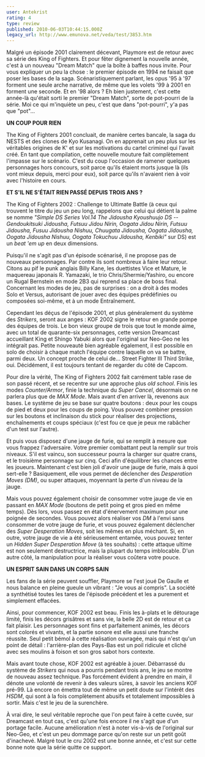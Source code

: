 ```yaml
---
user: Antekrist
rating: 4
type: review
published: 2010-06-03T10:44:15.000Z
legacy_url: http://www.emunova.net/veda/test/3853.htm
---
```

Malgré un épisode 2001 clairement décevant, Playmore est de retour avec sa série des King of Fighters. Et pour fêter dignement la nouvelle année, c'est à un nouveau "Dream Match" que la boîte à baffes nous invite. Pour vous expliquer un peu la chose : le premier épisode en 1994 ne faisait que poser les bases de la saga. Scénaristiquement parlant, les opus '95 à '97 forment une seule arche narrative, de même que les volets '99 à 2001 en forment une seconde. Et en '98 alors ? Eh bien justement, c'est cette année-là qu'était sorti le premier "Dream Match", sorte de pot-pourri de la série. Moi ce qui m'inquiète un peu, c'est que dans "pot-pourri", y'a pas que "pot"...  

  

**UN COUP POUR RIEN**  

The King of Fighters 2001 concluait, de manière certes bancale, la saga du NESTS et des clones de Kyo Kusanagi. On en apprenait un peu plus sur les véritables origines de K' et sur les motivations du cartel criminel qui l'avait créé. En tant que compilation, cette nouvelle mouture fait complètement l'impasse sur le scénario. C'est du coup l'occasion de ramener quelques personnages hors concours, soit parce qu'ils étaient morts jusque là (ils vont mieux depuis, merci pour eux), soit parce qu'ils n'avaient rien à voir avec l'histoire en cours.  

  

**ET S'IL NE S'ÉTAIT RIEN PASSÉ DEPUIS TROIS ANS ?**  

The King of Fighters 2002 : Challenge to Ultimate Battle (à ceux qui trouvent le titre du jeu un peu long, rappelons que celui qui détient la palme se nomme _"Simple DS Series Vol.14 The Jidousha Kyoushuujo DS -- Gendoukitsuki Jidousha, Futsuu Jidou Nirin, Oogata Jidou Nirin, Futsuu Jidousha, Fusuu Jidousha Nishuu, Chuugata Jidousha, Oogata Jidousha, Oogata Jidousha Nishuu, Oogata Tokuchuu Jidousha, Kenbiki"_ sur DS) est un _beat 'em up_ en deux dimensions.  

Puisqu'il ne s'agit pas d'un épisode scénarisé, il ne propose pas de nouveaux personnages. Par contre ils sont nombreux à faire leur retour. Citons au pif le punk anglais Billy Kane, les duettistes Vice et Mature, le maquereau japonais R. Yamazaki, le trio Chris/Shermie/Yashiro, ou encore un Rugal Bernstein en mode 2B3 qui reprend sa place de boss final. Concernant les modes de jeu, pas de surprises : on a droit à des modes Solo et Versus, autorisant de jouer avec des équipes prédéfinies ou composées soi-même, et à un mode Entraînement.  

Cependant les déçus de l'épisode 2001, et plus généralement du système des _Strikers_, seront aux anges : KOF 2002 signe le retour en grande pompe des équipes de trois. Le bon vieux groupe de trois que tout le monde aime, avec un total de quarante-six personnages, cette version Dreamcast accueillant King et Shingo Yabuki alors que l'original sur Neo-Geo ne les intégrait pas. Petite nouveauté bien agréable également, il est possible en solo de choisir à chaque match l'équipe contre laquelle on va se battre, parmi deux. Un concept proche de celui de... Street Fighter III Third Strike, oui. Décidément, il est toujours tentant de regarder du côté de Capcom.  

Pour dire la vérité, The King of Fighters 2002 fait carrément table rase de son passé récent, et se recentre sur une approche plus _old school_. Finis les modes _Counter/Armor_, finie la technique du _Super Cancel_, désormais on ne parlera plus que de _MAX Mode_. Mais avant d'en arriver là, revenons aux bases. Le système de jeu se base sur quatre boutons : deux pour les coups de pied et deux pour les coups de poing. Vous pouvez combiner pression sur les boutons et inclinaison du stick pour réaliser des projections, enchaînements et coups spéciaux (c'est fou ce que je peux me rabâcher d'un test sur l'autre).  

Et puis vous disposez d'une jauge de furie, qui se remplit à mesure que vous frappez l'adversaire. Votre premier combattant peut la remplir sur trois niveaux. S'il est vaincu, son successeur pourra la charger sur quatre crans, et le troisième personnage sur cinq. Ceci afin d'équilibrer les chances entre les joueurs. Maintenant c'est bien joli d'avoir une jauge de furie, mais à quoi sert-elle ? Basiquement, elle vous permet de déclencher des _Desperation Moves (DM)_, ou super attaques, moyennant la perte d'un niveau de la jauge.  

Mais vous pouvez également choisir de consommer votre jauge de vie en passant en _MAX Mode_ (boutons de petit poing et gros pied en même temps). Dès lors, vous passez en état d'énervement maximum pour une poignée de secondes. Vous pouvez alors réaliser vos _DM_ à l'envi sans consommer de votre jauge de furie, et vous pouvez également déclencher des _Super Desperation Moves_, soit les mêmes en plus méchant. Si, en outre, votre jauge de vie a été sérieusement entamée, vous pouvez tenter un _Hidden Super Desperation Move_ (à tes souhaits) : cette attaque ultime est non seulement destructrice, mais la plupart du temps imblocable. D'un autre côté, la manipulation pour la réaliser vous coûtera votre pouce.  

  

**UN ESPRIT SAIN DANS UN CORPS SAIN**  

Les fans de la série peuvent souffler, Playmore se l'est joué De Gaulle et nous balance en pleine gueule un vibrant : "Je vous ai compris". La société a synthétisé toutes les tares de l'épisode précédent et les a purement et simplement effacées.  

Ainsi, pour commencer, KOF 2002 est beau. Finis les à-plats et le détourage limité, finis les décors grisâtres et sans vie, la belle 2D est de retour et ça fait plaisir. Les personnages sont fins et parfaitement animés, les décors sont colorés et vivants, et la partie sonore est elle aussi une franche réussite. Seul petit bémol à cette réalisation ouvragée, mais qui n'est qu'un point de détail : l'arrière-plan des Pays-Bas est un poil ridicule et cliché avec ses moulins à foison et son gros sabot hors contexte.  

Mais avant toute chose, KOF 2002 est agréable à jouer. Débarrassé du système de _Strikers_ qui nous a pourris pendant trois ans, le jeu se montre de nouveau assez technique. Pas forcément évident à prendre en main, il dénote une volonté de revenir à des valeurs sûres, à savoir les anciens KOF pré-99\. Là encore on émettra tout de même un petit doute sur l'intérêt des _HSDM_, qui sont à la fois complètement abusifs et totalement impossibles à sortir. Mais c'est le jeu de la surenchère.  

À vrai dire, le seul véritable reproche que l'on peut faire à cette cuvée, sur Dreamcast en tout cas, c'est qu'une fois encore il ne s'agit que d'un portage facile. Aucune amélioration n'est à noter vis-à-vis de l'original sur Neo-Geo, et c'est un peu dommage parce qu'on reste sur un petit goût d'inachevé. Malgré tout le cru 2002 est une bonne année, et c'est sur cette bonne note que la série quitte ce support.